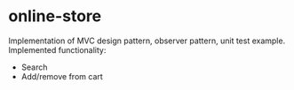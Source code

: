 # online-store
Implementation of MVC design pattern, observer pattern, unit test example.\
Implemented functionality:
 - Search
 - Add/remove from cart
